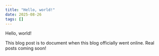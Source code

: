 ```yaml
---
title: "Hello, world!"
date: 2025-08-26
tags: []
---
```


Hello, world!

This blog post is to document when this blog officially went online. Real posts coming soon!
